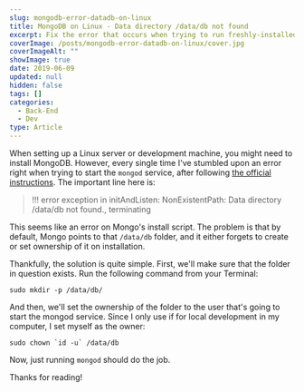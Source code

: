 ```yaml
---
slug: mongodb-error-datadb-on-linux
title: MongoDB on Linux - Data directory /data/db not found
excerpt: Fix the error that occurs when trying to run freshly-installed MongoDB on a Linux machine.
coverImage: /posts/mongodb-error-datadb-on-linux/cover.jpg
coverImageAlt: ""
showImage: true
date: 2019-06-09
updated: null
hidden: false
tags: []
categories:
  - Back-End
  - Dev
type: Article
---
```


When setting up a Linux server or development machine, you might need to install MongoDB. However, every single time I've stumbled upon an error right when trying to start the `mongod` service, after following [the official instructions](https://docs.mongodb.com/manual/tutorial/install-mongodb-on-ubuntu/). The important line here is:

> !!! error
> exception in initAndListen: NonExistentPath: Data directory /data/db not found., terminating

This seems like an error on Mongo's install script. The problem is that by default, Mongo points to that `/data/db` folder, and it either forgets to create or set ownership of it on installation.

Thankfully, the solution is quite simple. First, we'll make sure that the folder in question exists. Run the following command from your Terminal:

```shell
sudo mkdir -p /data/db/
```

And then, we'll set the ownership of the folder to the user that's going to start the mongod service. Since I only use if for local development in my computer, I set myself as the owner:

```shell
sudo chown `id -u` /data/db
```

Now, just running `mongod` should do the job.

Thanks for reading!
